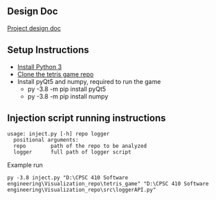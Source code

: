 ## Design Doc
[Project design doc](https://docs.google.com/document/d/1Ugk2y4TebeorE_mTjUtP9OOJdkafuY8iWdb1rNmWi6s/edit?fbclid=IwAR1iq-N0wK0B4ZswSTv36Xpg0mgAYl4u9vF7Ml6ew7K8e-IRKzPsV26zWQI#)

## Setup Instructions
- [Install Python 3](https://www.python.org/downloads/)
- [Clone the tetris game repo](https://github.com/LoveDaisy/tetris_game)
- Install pyQt5 and numpy, required to run the game
  - py -3.8 -m pip install pyQt5
  - py -3.8 -m pip install numpy

## Injection script running instructions
```
usage: inject.py [-h] repo logger
  positional arguments:
  repo        path of the repo to be analyzed
  logger      full path of logger script
```

Example run
```
py -3.8 inject.py "D:\CPSC 410 Software engineering\Visualization_repo\tetris_game" "D:\CPSC 410 Software engineering\Visualization_repo\src\loggerAPI.py"
```

